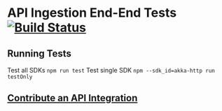 # API Ingestion End-End Tests [![Build Status](https://travis-ci.org/opticdev/api-ingestion-tests.svg?branch=master)](https://travis-ci.org/opticdev/api-ingestion)

## Running Tests
Test all SDKs  `npm run test`
Test single SDK `npm --sdk_id=akka-http run testOnly`

## [Contribute an API Integration](Contributing.md)
